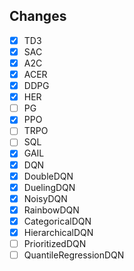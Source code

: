 ## Changes
- [x] TD3
- [x] SAC
- [x] A2C
- [x] ACER
- [x] DDPG
- [x] HER
- [ ] PG
- [x] PPO
- [ ] TRPO
- [ ] SQL
- [x] GAIL
- [x] DQN
- [x] DoubleDQN
- [x] DuelingDQN
- [x] NoisyDQN
- [x] RainbowDQN
- [x] CategoricalDQN
- [x] HierarchicalDQN
- [ ] PrioritizedDQN
- [ ] QuantileRegressionDQN
